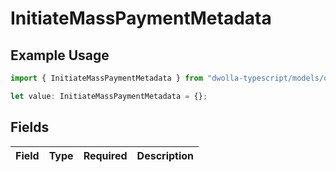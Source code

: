 # InitiateMassPaymentMetadata

## Example Usage

```typescript
import { InitiateMassPaymentMetadata } from "dwolla-typescript/models/operations";

let value: InitiateMassPaymentMetadata = {};
```

## Fields

| Field       | Type        | Required    | Description |
| ----------- | ----------- | ----------- | ----------- |